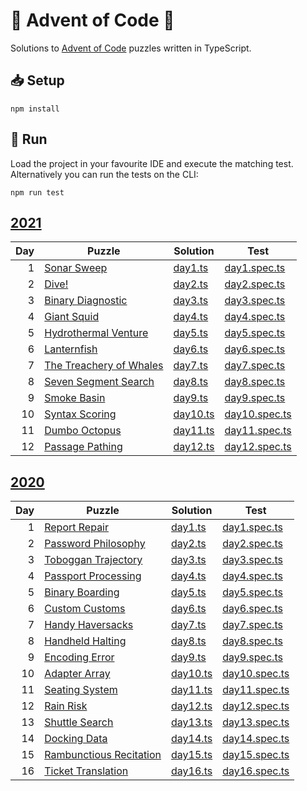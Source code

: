 🎄 Advent of Code 🎄
====================

Solutions to [Advent of Code](https://adventofcode.com/) puzzles written in TypeScript.

## 📥 Setup

```shell
npm install
```

## 🏃 Run

Load the project in your favourite IDE and execute the matching test. Alternatively you can run the tests on the CLI:

```shell
npm run test
```

## [2021](https://adventofcode.com/2021)

| Day | Puzzle                                                         | Solution                        | Test                                      |
|----:|----------------------------------------------------------------|---------------------------------|-------------------------------------------|
|   1 | [Sonar Sweep](https://adventofcode.com/2021/day/1)             | [day1.ts](./src/2021/day1.ts)   | [day1.spec.ts](./src/2021/day1.spec.ts)   |
|   2 | [Dive!](https://adventofcode.com/2021/day/2)                   | [day2.ts](./src/2021/day2.ts)   | [day2.spec.ts](./src/2021/day2.spec.ts)   |
|   3 | [Binary Diagnostic](https://adventofcode.com/2021/day/3)       | [day3.ts](./src/2021/day3.ts)   | [day3.spec.ts](./src/2021/day3.spec.ts)   |
|   4 | [Giant Squid](https://adventofcode.com/2021/day/4)             | [day4.ts](./src/2021/day4.ts)   | [day4.spec.ts](./src/2021/day4.spec.ts)   |
|   5 | [Hydrothermal Venture](https://adventofcode.com/2021/day/5)    | [day5.ts](./src/2021/day5.ts)   | [day5.spec.ts](./src/2021/day5.spec.ts)   |
|   6 | [Lanternfish](https://adventofcode.com/2021/day/6)             | [day6.ts](./src/2021/day6.ts)   | [day6.spec.ts](./src/2021/day6.spec.ts)   |
|   7 | [The Treachery of Whales](https://adventofcode.com/2021/day/7) | [day7.ts](./src/2021/day7.ts)   | [day7.spec.ts](./src/2021/day7.spec.ts)   |
|   8 | [Seven Segment Search](https://adventofcode.com/2021/day/8)    | [day8.ts](./src/2021/day8.ts)   | [day8.spec.ts](./src/2021/day8.spec.ts)   |
|   9 | [Smoke Basin](https://adventofcode.com/2021/day/9)             | [day9.ts](./src/2021/day9.ts)   | [day9.spec.ts](./src/2021/day9.spec.ts)   |
|  10 | [Syntax Scoring](https://adventofcode.com/2021/day/10)         | [day10.ts](./src/2021/day10.ts) | [day10.spec.ts](./src/2021/day10.spec.ts) |
|  11 | [Dumbo Octopus](https://adventofcode.com/2021/day/11)          | [day11.ts](./src/2021/day11.ts) | [day11.spec.ts](./src/2021/day11.spec.ts) |
|  12 | [Passage Pathing](https://adventofcode.com/2021/day/12)        | [day12.ts](./src/2021/day12.ts) | [day12.spec.ts](./src/2021/day12.spec.ts) |

## [2020](https://adventofcode.com/2020)

| Day | Puzzle                                                          | Solution                        | Test                                      |
|----:|-----------------------------------------------------------------|---------------------------------|-------------------------------------------|
|   1 | [Report Repair](https://adventofcode.com/2020/day/1)            | [day1.ts](./src/2020/day1.ts)   | [day1.spec.ts](./src/2020/day1.spec.ts)   |
|   2 | [Password Philosophy](https://adventofcode.com/2020/day/2)      | [day2.ts](./src/2020/day2.ts)   | [day2.spec.ts](./src/2020/day2.spec.ts)   |
|   3 | [Toboggan Trajectory](https://adventofcode.com/2020/day/3)      | [day3.ts](./src/2020/day3.ts)   | [day3.spec.ts](./src/2020/day3.spec.ts)   |
|   4 | [Passport Processing](https://adventofcode.com/2020/day/4)      | [day4.ts](./src/2020/day4.ts)   | [day4.spec.ts](./src/2020/day4.spec.ts)   |
|   5 | [Binary Boarding](https://adventofcode.com/2020/day/5)          | [day5.ts](./src/2020/day5.ts)   | [day5.spec.ts](./src/2020/day5.spec.ts)   |
|   6 | [Custom Customs](https://adventofcode.com/2020/day/6)           | [day6.ts](./src/2020/day6.ts)   | [day6.spec.ts](./src/2020/day6.spec.ts)   |
|   7 | [Handy Haversacks](https://adventofcode.com/2020/day/7)         | [day7.ts](./src/2020/day7.ts)   | [day7.spec.ts](./src/2020/day7.spec.ts)   |
|   8 | [Handheld Halting](https://adventofcode.com/2020/day/8)         | [day8.ts](./src/2020/day8.ts)   | [day8.spec.ts](./src/2020/day8.spec.ts)   |
|   9 | [Encoding Error](https://adventofcode.com/2020/day/9)           | [day9.ts](./src/2020/day9.ts)   | [day9.spec.ts](./src/2020/day9.spec.ts)   |
|  10 | [Adapter Array](https://adventofcode.com/2020/day/10)           | [day10.ts](./src/2020/day10.ts) | [day10.spec.ts](./src/2020/day10.spec.ts) |
|  11 | [Seating System](https://adventofcode.com/2020/day/11)          | [day11.ts](./src/2020/day11.ts) | [day11.spec.ts](./src/2020/day11.spec.ts) |
|  12 | [Rain Risk](https://adventofcode.com/2020/day/12)               | [day12.ts](./src/2020/day12.ts) | [day12.spec.ts](./src/2020/day12.spec.ts) |
|  13 | [Shuttle Search](https://adventofcode.com/2020/day/13)          | [day13.ts](./src/2020/day13.ts) | [day13.spec.ts](./src/2020/day13.spec.ts) |
|  14 | [Docking Data](https://adventofcode.com/2020/day/14)            | [day14.ts](./src/2020/day14.ts) | [day14.spec.ts](./src/2020/day14.spec.ts) |
|  15 | [Rambunctious Recitation](https://adventofcode.com/2020/day/15) | [day15.ts](./src/2020/day15.ts) | [day15.spec.ts](./src/2020/day15.spec.ts) |
|  16 | [Ticket Translation](https://adventofcode.com/2020/day/16)      | [day16.ts](./src/2020/day16.ts) | [day16.spec.ts](./src/2020/day16.spec.ts) |
